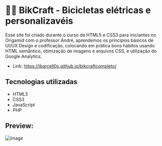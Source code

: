 # 🚴‍♂️ BikCraft - Bicicletas elétricas e personalizavéis
Esse site foi criado durante o curso de HTML5 e CSS3 para iniciantes no Origamid com o professor André, aprendemos os príncipios básicos de UI/UX Design e codificação, colocando em prática bons hábitos usando HTML semântico, otimização de imagens e arquivos CSS, e utilização do Google Analytics.

- Link: https://jbarcell0s.github.io/bikcraftcompleto/
## Tecnologias utilizadas
- HTML5
- CSS3
- JavaScript
- PHP
## Preview:
![image](https://user-images.githubusercontent.com/101304648/160060779-ccfc522b-ccbb-4d07-9617-b2c3a769ead8.png)
